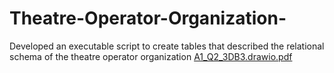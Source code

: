 # Theatre-Operator-Organization-
Developed an executable script to create tables that described the relational schema of the theatre operator organization
[A1_Q2_3DB3.drawio.pdf](https://github.com/SainaSeddighpour/Theatre-Operator-Organization-/files/9923109/A1_Q2_3DB3.drawio.pdf)
